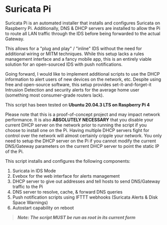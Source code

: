 # Suricata Pi

Suricata Pi is an automated installer that installs and configures Suricata on Raspberry Pi. Additionally, DNS & DHCP servers are installed to allow the Pi to route all LAN traffic through the IDS before being forwarded to the actual Gateway.

This allows for a "plug and play" / "inline" IDS without the need for additional wiring or MITM techniques. While this setup lacks a rules management interface and a fancy mobile app, this is an entirely viable solution for an open-sourced IDS with push notifications.

Going forward, I would like to implement additional scripts to use the DHCP information to alert users of new devices on the network, etc. Despite using free and open-source software, this setup provides set-it-and-forget-it Intrusion Detection and security alerts for the average home user (something most consumer-grade routers lack).

This script has been tested on **Ubuntu 20.04.3 LTS on Raspberry Pi 4**

Please note that this is a proof-of-concept project and may impact network performance. It is also **ABSOLUTELY NECESSARY** that you disable your current DHCP server on the network prior to running the script if you choose to install one on the Pi. Having multiple DHCP servers fight for control over the network will almost certainly cripple your network. You only need to setup the DHCP server on the Pi if you cannot modify the current DNS/Gateway parameters on the current DHCP server to point the static IP of the Pi.

This script installs and configures the following components:

1. Suricata in IDS Mode
2. Evebox for the web interface for alerts management 
3. DHCP server to give out addresses and tell hosts to send DNS/Gateway traffic to the Pi
4. DNS server to resolve, cache, & forward DNS queries
5. Push notification scripts using IFTTT webhooks (Suricata Alerts & Disk Space Warnings)
7. Autostart capability on reboot

> ***Note: The script MUST be run as root in its current form***
